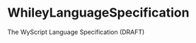 WhileyLanguageSpecification
===========================

The WyScript Language Specification (DRAFT)
